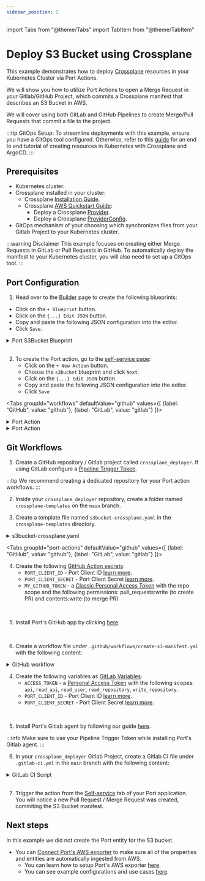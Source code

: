```yaml
---
sidebar_position: 2
---
```


import Tabs from "@theme/Tabs"
import TabItem from "@theme/TabItem"

# Deploy S3 Bucket using Crossplane

This example demonstrates how to deploy [Crossplane](https://github.com/crossplane/crossplane) resources in your Kubernetes Cluster via Port Actions.

We will show you how to utilize Port Actions to open a Merge Request in your Gitlab/GitHub Project, which commits a Crossplane manifest that describes an S3 Bucket in AWS. 

We will cover using both GitLab and GitHub Pipelines to create Merge/Pull Requests that commit a file to the project.

:::tip GitOps Setup: 
To streamline deployments with this example, ensure you have a GitOps tool configured. Otherwise, refer to this [guide](/create-self-service-experiences/setup-backend/github-workflow/examples/kubernetes/manage-clusters) for an end to end tutorial of creating resources in Kubernetes with Crossplane and ArgoCD.
:::

## Prerequisites

- Kubernetes cluster.
- Crossplane installed in your cluster:
  - Crossplane [Installation Guide](https://docs.crossplane.io/v1.14/software/install/).
  - Crossplane [AWS Quickstart Guide](https://docs.crossplane.io/v1.14/getting-started/provider-aws/):
    - Deploy a Crossplane [Provider](https://docs.crossplane.io/v1.14/getting-started/provider-aws/#install-the-aws-provider).
    - Deploy a Crossplane [ProviderConfig](https://docs.crossplane.io/v1.14/getting-started/provider-aws/#create-a-providerconfig).
- GitOps mechanism of your choosing which synchronizes files from your Gitlab Project to your Kubernetes cluster.


:::warning Disclaimer
This example focuses on creating either Merge Requests in GitLab or Pull Requests in GitHub. To automatically deploy the manifest to your Kubernetes cluster, you will also need to set up a GitOps tool.
:::

## Port Configuration

1. Head over to the [Builder](https://app.getport.io/dev-portal/data-model) page to create the following blueprints: 
  - Click on the `+ Blueprint` button.
  - Click on the `{...} Edit JSON` button.
  - Copy and paste the following JSON configuration into the editor.
  - Click `Save`.

<details>
  <summary>Port S3Bucket Blueprint</summary>

```json showLineNumbers
{
  "identifier": "s3bucket",
  "title": "S3Bucket",
  "icon": "Crossplane",
  "schema": {
    "properties": {
      "aws_region": {
        "title": "AWS Region",
        "icon": "AWS",
        "type": "string"
      }
    },
    "required": ["aws_region"]
  },
  "mirrorProperties": {},
  "calculationProperties": {},
  "relations": {}
}
```

</details>
<br/>

2. To create the Port action, go to the [self-service page](https://app.getport.io/self-serve):
    - Click on the `+ New Action` button.
    - Choose the `s3bucket` blueprint and click `Next`.
    - Click on the `{...} Edit JSON` button.
    - Copy and paste the following JSON configuration into the editor.
    - Click `Save`

<Tabs groupId="workflows" defaultValue="github" values={[
{label: "GitHub", value: "github"},
{label: "GitLab", value: "gitlab"}
]}>

<TabItem value="github">

<details>
  <summary>Port Action</summary>

:::tip MODIFICATION REQUIRED
Make sure to replace `<GITHUB_ORG>` and `<GITHUB_REPO>` with your GitHub organization and repository names respectively.
:::
```json showLineNumbers
{
  "identifier": "crossplane_s3_bucket",
  "title": "Crossplane S3 Bucket",
  "icon": "Crossplane",
  "userInputs": {
    "properties": {
      "aws_region": {
        "icon": "AWS",
        "title": "AWS Region",
        "type": "string",
        "default": "us-east-1",
        "enum": ["us-east-1", "eu-west-1"],
        "enumColors": {
          "us-east-1": "lightGray",
          "eu-west-1": "lightGray"
        }
      },
      "bucket_name": {
        "title": "Bucket Name",
        "type": "string",
        "description": "Has to be globally unique as per AWS limitations"
      }
    },
    "required": ["aws_region", "bucket_name"],
    "order": ["bucket_name", "aws_region"]
  },
  "invocationMethod": {
    "type": "GITHUB",
    "org": "<GITHUB_ORG>",
    "repo": "<GITHUB_REPO>",
    "workflow": "create-and-push-image.yml",
    "omitUserInputs": false,
    "omitPayload": false,
    "reportWorkflowStatus": true
  },
  "trigger": "CREATE",
  "description": "Creates a crossplane file for a new S3 Bucket",
  "requiredApproval": false
}
```


</details>

</TabItem>

<TabItem value="gitlab">
<details>
  <summary>Port Action</summary>

:::tip Modification Required
Make sure to replace the placeholders for `<PROJECT_NAME>` and `<GROUP_NAME>` of your `crossplane_deployer`.
:::

```json showLineNumbers
{
  "identifier": "crossplane_s3_bucket",
  "title": "Crossplane S3 Bucket",
  "icon": "Crossplane",
  "userInputs": {
    "properties": {
      "aws_region": {
        "icon": "AWS",
        "title": "AWS Region",
        "type": "string",
        "default": "us-east-1",
        "enum": ["us-east-1", "eu-west-1"],
        "enumColors": {
          "us-east-1": "lightGray",
          "eu-west-1": "lightGray"
        }
      },
      "bucket_name": {
        "title": "Bucket Name",
        "type": "string",
        "description": "Has to be globally unique as per AWS limitations"
      }
    },
    "required": ["aws_region", "bucket_name"],
    "order": ["bucket_name", "aws_region"]
  },
  "invocationMethod": {
    "type": "GITLAB",
    "omitPayload": false,
    "omitUserInputs": false,
    "projectName": "<PROJECT_NAME>",
    "groupName": "<GROUP_NAME>",
    "agent": true
  },
  "trigger": "CREATE",
  "description": "Creates a crossplane file for a new S3 Bucket",
  "requiredApproval": false
}
```

</details>
</TabItem>

</Tabs>


## Git Workflows

1. Create a GitHub repository / Gitlab project called `crossplane_deployer`. If using GitLab configure a [Pipeline Trigger Token](https://docs.gitlab.com/ee/ci/triggers/index.html).

:::tip 
We recommend creating a dedicated repository for your Port action workflows.
:::


2. Inside your `crossplane_deployer` repository, create a folder named `crossplane-templates` on the `main` branch. 

3. Create a template file named `s3bucket-crossplane.yaml` in the `crossplane-templates` directory. 

<details>
<summary>s3bucket-crossplane.yaml</summary>

```yml
# s3bucket-crossplane.yaml

apiVersion: s3.aws.upbound.io/v1beta1
kind: Bucket
metadata:
  name: {{ bucket_name }}
spec:
  forProvider:
    region: {{ aws_region }}
  providerConfigRef:
    name: default
```

</details>


<Tabs groupId="port-actions" defaultValue="github" values={[
{label: "GitHub", value: "github"},
{label: "GitLab", value: "gitlab"}
]}>

<TabItem value="github">

4. Create the following [GitHub Action secrets](https://docs.github.com/en/actions/security-guides/using-secrets-in-github-actions#creating-secrets-for-a-repository):
    - `PORT_CLIENT_ID` - Port Client ID [learn more](/build-your-software-catalog/custom-integration/api/#get-api-token).
    - `PORT_CLIENT_SECRET` - Port Client Secret [learn more](/build-your-software-catalog/custom-integration/api/#get-api-token).
    - `MY_GITHUB_TOKEN` - a [Classic Personal Access Token](https://github.com/settings/tokens) with the repo scope and the following permissions: pull_requests:write (to create PR) and contents:write (to merge PR)
<br/>

5. Install Port's GitHub app by clicking [here](https://github.com/apps/getport-io/installations/new).
<br/>

6. Create a workflow file under `.github/workflows/create-s3-manifest.yml` with the following content:

<details>
<summary>GitHub workflow</summary>

```yml showLineNumbers
name: Create New S3 Bucket Crossplane Manifest

on:
  workflow_dispatch:
    inputs:
      bucket_name:
        description: "Name of the s3 bucket"
        required: true
      aws_region:
        description: "AWS Region for the cluster"
        required: true
      port_payload:
        required: true
        description: >-
          Port's payload, including details for who triggered the action and
          general context (blueprint, run id, etc...)

jobs:
  create-manifest:
    runs-on: ubuntu-latest
    steps:
      - name: Inform execution of request to create a new manifest
        id: promote
        uses: port-labs/port-github-action@v1
        with:
          clientId: ${{ secrets.PORT_CLIENT_ID }}
          clientSecret: ${{ secrets.PORT_CLIENT_SECRET }}
          baseUrl: https://api.getport.io
          operation: PATCH_RUN
          runId: ${{ fromJson(inputs.port_payload).context.runId }}
          logMessage: "About to create a crossplane manifest for a new s3 bucket..."

      - name: Checkout code
        uses: actions/checkout@v4

      - name: Create crossplane manifest for s3 bucket
        id: create-manifest
        env:
          BUCKET_FILE_PATH: "manifests/s3bucket"
          CROSSPLANE_TEMPLATE_PATH: "crossplane-templates/s3bucket-crossplane.yaml"
        run: |
          mkdir -p $BUCKET_FILE_PATH
          BUCKET_FILE_NAME="${BUCKET_FILE_PATH}/s3bucket-${{ inputs.bucket_name }}.yaml"

          cp $CROSSPLANE_TEMPLATE_PATH $BUCKET_FILE_NAME

          sed -i "s/{{ bucket_name }}/${{ inputs.bucket_name }}/g" $BUCKET_FILE_NAME
          sed -i "s/{{ aws_region }}/${{ inputs.aws_region }}/g" $BUCKET_FILE_NAME

          git add $BUCKET_FILE_NAME
            
      - name: Create Pull Request
        id: create-pr
        uses: peter-evans/create-pull-request@v6
        with:
          token: ${{ secrets.CREATOR_TOKEN }}
          commit-message: Added ${{ inputs.bucket_name }} s3 bucket crossplane manifest
          committer: github-actions[bot] <41898282+github-actions[bot]@users.noreply.github.com>
          author: ${{ github.actor }} <${{ github.actor_id }}+${{ github.actor }}@users.noreply.github.com>
          signoff: false
          branch: deployment/${{ fromJson(inputs.port_payload).context.runId }}
          title: "[Deployment] Add ${{ inputs.bucket_name }} s3 bucket crossplane manifest"
          body: |
            This PR is automatically generated by Port.
            It contains the crossplane manifest for the s3 bucket ${{ inputs.bucket_name }}.

            The manifest is generated based on the blueprint: **${{ fromJson(inputs.port_payload).context.blueprint }}**.

            **Run ID**: ${{ fromJson(inputs.port_payload).context.runId }}.
            **Triggered by**: ${{ fromJson(inputs.port_payload).trigger.by.user.email }}.
            **Triggered at**: ${{ fromJson(inputs.port_payload).trigger.at }}.
            **Triggered from**: ${{ fromJson(inputs.port_payload).trigger.origin }}.


            - Auto-generated by [port-actions][1] 

            [1]: https://app.getport.io/organization/run?runId=${{ fromJson(inputs.port_payload).context.runId }}
          labels: |
            deployment
            automated pr
          assignees: ${{ fromJson(inputs.port_payload).trigger.by.user.email }}

      - name: Inform Port about pull request creation status - Success
        if: steps.create-pr.outputs.pull-request-url != ''
        uses: port-labs/port-github-action@v1
        with:
          clientId: ${{ secrets.PORT_CLIENT_ID }}
          clientSecret: ${{ secrets.PORT_CLIENT_SECRET }}
          baseUrl: https://api.getport.io
          operation: PATCH_RUN
          runId: ${{ fromJson(inputs.port_payload).context.runId }}
          logMessage: |
            Pull request created successfully. URL: ${{ steps.create-pr.outputs.pull-request-url }}.


      - name: Inform Port about pull request creation status - Failure
        if: steps.create-pr.outputs.pull-request-url == ''
        uses: port-labs/port-github-action@v1
        with:
          clientId: ${{ secrets.PORT_CLIENT_ID }}
          clientSecret: ${{ secrets.PORT_CLIENT_SECRET }}
          baseUrl: https://api.getport.io
          operation: PATCH_RUN
          runId: ${{ fromJson(inputs.port_payload).context.runId }}
          logMessage: |
            Failed to create pull request. Please check the logs for more details.

```

</details>

</TabItem>

<TabItem value="gitlab">

4. Create the following variables as [GitLab Variables](https://docs.gitlab.com/ee/ci/variables/index.html):
   - `ACCESS_TOKEN` - a [Personal Access Token](https://docs.gitlab.com/ee/user/profile/personal_access_tokens.html) with the following scopes:  
      `api`, `read_api`, `read_user`, `read_repository`, `write_repository`.
   - `PORT_CLIENT_ID` - Port Client ID [learn more](/build-your-software-catalog/custom-integration/api/#get-api-token).
   - `PORT_CLIENT_SECRET` - Port Client Secret [learn more](/build-your-software-catalog/custom-integration/api/#get-api-token).

<br/>

5. Install Port's Gitlab agent by following our guide [here](/create-self-service-experiences/setup-backend/gitlab-pipeline/Installation).

:::info
Make sure to use your Pipeline Trigger Token while installing Port's Gitlab agent.
:::
<br/>

6. In your `crossplane_deployer` Gitlab Project, create a Gitlab CI file under `.gitlab-ci.yml` in the `main` branch with the following content:

<details>
<summary>GitLab CI Script</summary>

```yml showLineNumbers
image: python:3.10.0-alpine

stages: # List of stages for jobs, and their order of execution
  - fetch-port-access-token
  - generate-crossplane-bucket-yaml
  - create-entity
  - update-run-status

fetch-port-access-token: # Example - get the Port API access token and RunId
  stage: fetch-port-access-token
  except:
    - pushes
  before_script:
    - |
      apk update -q
      apk add jq curl -q
  script:
    - |
      accessToken=$(curl -X POST \
        -H 'Content-Type: application/json' \
        -d '{"clientId": "'"$PORT_CLIENT_ID"'", "clientSecret": "'"$PORT_CLIENT_SECRET"'"}' \
        -s 'https://api.getport.io/v1/auth/access_token' | jq -r '.accessToken')
      echo "PORT_ACCESS_TOKEN=$accessToken" >> data.env
      runId=$(cat $TRIGGER_PAYLOAD | jq -r '.port_payload.context.runId')
      blueprintId=$(cat $TRIGGER_PAYLOAD | jq -r '.port_payload.context.blueprint')
      echo "RUN_ID=$runId" >> data.env
      echo "BLUEPRINT_ID=$blueprintId" >> data.env
  artifacts:
    reports:
      dotenv: data.env

generate-crossplane-bucket-yaml:
  variables:
    BUCKET_FILE_PATH: "manifests"
    CROSSPLANE_TEMPLATE_PATH: "crossplane-templates/s3bucket-crossplane.yaml"
    BRANCH_NAME: "add-bucket-$bucket_name-$CI_JOB_ID"
  before_script:
    - |
      apk update -q
      apk add jq curl git -q
  stage: generate-crossplane-bucket-yaml
  except:
    - pushes
  script:
    - |
      BUCKET_FILE_NAME="$BUCKET_FILE_PATH/s3bucket-crossplane-$bucket_name.yaml"
      COMMIT_MESSAGE="Added $bucket_name s3 bucket crossplane manifest"
      mkdir -p $BUCKET_FILE_PATH

      cp $CROSSPLANE_TEMPLATE_PATH $BUCKET_FILE_NAME
      sed -i "s/{{ bucket_name }}/$bucket_name/g" $BUCKET_FILE_NAME
      sed -i "s/{{ aws_region }}/$aws_region/g" $BUCKET_FILE_NAME

      git config --global user.email "gitlab-pipeline[bot]@gitlab.com"
      git config --global user.name "Gitlab Pipeline Bot"

      git add $BUCKET_FILE_NAME
      git commit -m "$COMMIT_MESSAGE"

      git checkout -b $BRANCH_NAME
      git push -o ci-skip https://:${ACCESS_TOKEN}@$CI_SERVER_HOST/$CI_PROJECT_PATH.git $BRANCH_NAME

      # Create Merge Request
      res=$(curl --request POST \
        --header "PRIVATE-TOKEN: ${ACCESS_TOKEN}" \
        --data "source_branch=$BRANCH_NAME" \
        --data "target_branch=main" \
        --data "title=$COMMIT_MESSAGE" \
        --data "remove_source_branch=true" \
        "$CI_API_V4_URL/projects/$CI_PROJECT_ID/merge_requests")

      MR_URL=$(echo $res | jq -r '.web_url')
      echo "MR_URL=$MR_URL" >> data.env
  artifacts:
    reports:
      dotenv: data.env

update-run-status:
  stage: update-run-status
  except:
    - pushes
  image: curlimages/curl:latest
  script:
    - |
      curl -X PATCH \
        -H 'Content-Type: application/json' \
        -H "Authorization: Bearer $PORT_ACCESS_TOKEN" \
        -d '{"status":"SUCCESS", "message": {"run_status": "Created Merge Request for '"$bucket_name"' successfully! Merge Request URL: '"$MR_URL"'"}}' \
        "https://api.getport.io/v1/actions/runs/$RUN_ID"
```

</details>

</TabItem>

</Tabs>

<br/>

7. Trigger the action from the [Self-service](https://app.getport.io/self-serve) tab of your Port application.<br/>
   You will notice a new Pull Request / Merge Request was created, commiting the S3 Bucket manifest.

## Next steps

In this example we did not create the Port entity for the S3 bucket.

- You can [Connect Port's AWS exporter](/build-your-software-catalog/sync-data-to-catalog/cloud-providers/aws/aws.md)
  to make sure all of the properties and entities are automatically ingested from AWS.
  - You can learn how to setup Port's AWS exporter [here](/build-your-software-catalog/sync-data-to-catalog/cloud-providers/aws/Installation.md).
  - You can see example configurations and use cases [here](/build-your-software-catalog/sync-data-to-catalog/cloud-providers/aws/examples/examples.md).
